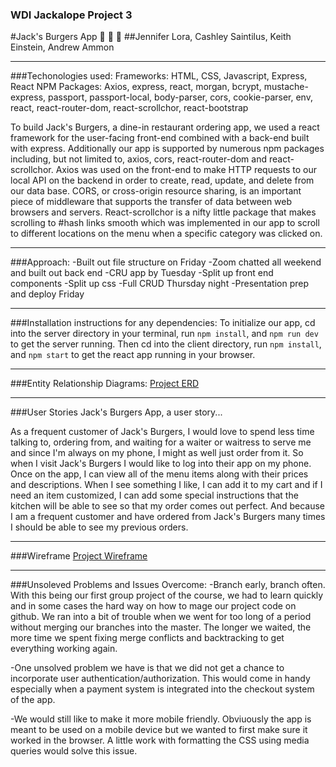 ### WDI Jackalope Project 3

#Jack's Burgers App :hamburger: :fries: :beers:
##Jennifer Lora, Cashley Saintilus, Keith Einstein, Andrew Ammon

------------------------------------------------------------------------
###Techonologies used:
Frameworks: HTML, CSS, Javascript, Express, React
NPM Packages: Axios, express, react, morgan, bcrypt, mustache-express, passport, passport-local, body-parser, cors, cookie-parser, env, react, react-router-dom, react-scrollchor, react-bootstrap
<!-- I don't think we used bcrypt, passport, passport-local, env or cookie-parser...or bootstrap? -->
To build Jack's Burgers, a dine-in restaurant ordering app, we used a react framework for the user-facing front-end combined with a back-end built with express.  Additionally our app is supported by numerous npm packages including, but not limited to, axios, cors, react-router-dom and react-scrollchor.  Axios was used on the front-end to make HTTP requests to our local API on the backend in order to create, read, update, and delete from our data base. CORS, or cross-origin resource sharing, is an important piece of middleware that supports the transfer of data between web browsers and servers.  React-scrollchor is a nifty little package that makes scrolling to #hash links smooth which was implemented in our app to scroll to different locations on the menu when a specific category was clicked on. 

------------------------------------------------------------------------
###Approach:
-Built out file structure on Friday
-Zoom chatted all weekend and built out back end
-CRU app by Tuesday
-Split up front end components
-Split up css
-Full CRUD Thursday night
-Presentation prep and deploy Friday

------------------------------------------------------------------------
###Installation instructions for any dependencies:
To initialize our app, cd into the server directory in your terminal, run `npm install`, and `npm run dev` to get the server running.  Then cd into the client directory, run `npm install`, and `npm start` to get the react app running in your browser.

------------------------------------------------------------------------
###Entity Relationship Diagrams:
[Project ERD](/client/src/images/ERD.png)

------------------------------------------------------------------------
###User Stories
Jack's Burgers App, a user story...

As a frequent customer of Jack's Burgers, I would love to spend less time talking to, ordering from, and waiting for a waiter or waitress to serve me and since I'm always on my phone, I might as well just order from it. 
So when I visit Jack's Burgers I would like to log into their app on my phone.
Once on the app, I can view all of the menu items along with their prices and descriptions.
When I see something I like, I can add it to my cart and if I need an item customized, I can add some special instructions that the kitchen will be able to see so that my order comes out perfect.
And because I am a frequent customer and have ordered from Jack's Burgers many times I should be able to see my previous orders.

------------------------------------------------------------------------
###Wireframe
[Project Wireframe](/client/src/images/Artboard.png)

------------------------------------------------------------------------
###Unsoleved Problems and Issues Overcome:
-Branch early, branch often.  With this being our first group project of the course, we had to learn quickly and in some cases the hard way on how to mage our project code on github.  We ran into a bit of trouble when we went for too long of a period without merging our branches into the master.  The longer we waited, the more time we spent fixing merge conflicts and backtracking to get everything working again. 

-One unsolved problem we have is that we did not get a chance to incorporate user authentication/authorization.  This would come in handy especially when a payment system is integrated into the checkout system of the app. 

-We would still like to make it more mobile friendly. Obviuously the app is meant to be used on a mobile device but we wanted to first make sure it worked in the browser.  A little work with formatting the CSS using media queries would solve this issue.

